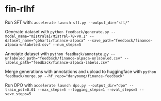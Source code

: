 # fin-rlhf

Run SFT with: ``accelerate launch sft.py --output_dir="sft/"``

Generate dataset with ``python feedback/generate.py --model_name="mistralai/Mistral-7B-v0.1" --dataset_name="gbharti/finance-alpaca" --save_path="feedback/finance-alpaca-unlabeled.csv" --num_steps=5``

Annotate dataset with ``python feedback/annotate.py --unlabeled_path="feedback/finance-alpaca-unlabeled.csv" --labels_path="feedback/finance-alpaca-labels.csv"``

Merge generations with annotations and upload to huggingface with ``python feedback/merge.py --hf_repo="danyoung/finance-feedback"``

Run DPO with ``accelerate launch dpo.py --output_dir="dpo" --train_pct=0.01 --max_steps=5 --logging_steps=1 --eval_steps=5 --save_steps=5``